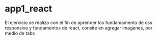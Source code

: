 # app1_react
El ejercicio se realizo con el fin de aprender los fundamamento de css responsive y fundamentos de react, consite en agregar imagenes, por medio de tabs
